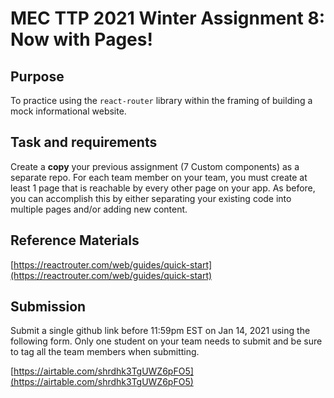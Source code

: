 # MEC TTP 2021 Winter Assignment 8: Now with Pages!

## Purpose

To practice using the `react-router` library within the framing of building a mock informational website.

## Task and requirements

Create a **copy** your previous assignment (7 Custom components) as a separate repo. For each team member on your team, you must create at least 1 page that is reachable by every other page on your app. As before, you can accomplish this by either separating your existing code into multiple pages and/or adding new content.

## Reference Materials

[https://reactrouter.com/web/guides/quick-start](https://reactrouter.com/web/guides/quick-start)

## Submission

Submit a single github link before 11:59pm EST on Jan 14, 2021 using the following form. Only one student on your team needs to submit and be sure to tag all the team members when submitting.

[https://airtable.com/shrdhk3TgUWZ6pFO5](https://airtable.com/shrdhk3TgUWZ6pFO5)

